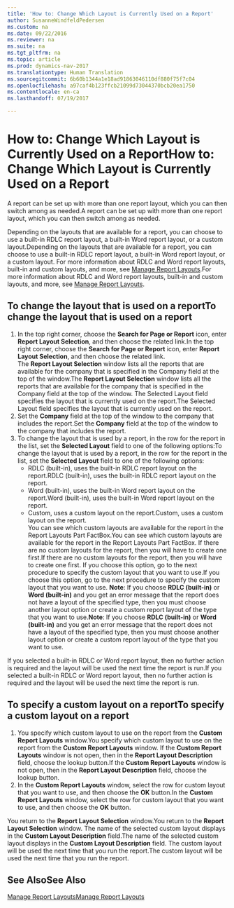 ```yaml
---
title: 'How to: Change Which Layout is Currently Used on a Report'
author: SusanneWindfeldPedersen
ms.custom: na
ms.date: 09/22/2016
ms.reviewer: na
ms.suite: na
ms.tgt_pltfrm: na
ms.topic: article
ms.prod: dynamics-nav-2017
ms.translationtype: Human Translation
ms.sourcegitcommit: 6b60b1344a1e18ad91863046110df880f75f7c04
ms.openlocfilehash: a97caf4b123ffcb21099d73044370bcb20ea1750
ms.contentlocale: en-ca
ms.lasthandoff: 07/19/2017

---
```


# <a name="how-to-change-which-layout-is-currently-used-on-a-report"></a><span data-ttu-id="98073-102">How to: Change Which Layout is Currently Used on a Report</span><span class="sxs-lookup"><span data-stu-id="98073-102">How to: Change Which Layout is Currently Used on a Report</span></span>
<span data-ttu-id="98073-103">A report can be set up with more than one report layout, which you can then switch among as needed.</span><span class="sxs-lookup"><span data-stu-id="98073-103">A report can be set up with more than one report layout, which you can then switch among as needed.</span></span>

<span data-ttu-id="98073-104">Depending on the layouts that are available for a report, you can choose to use a built-in RDLC report layout, a built-in Word report layout, or a custom layout.</span><span class="sxs-lookup"><span data-stu-id="98073-104">Depending on the layouts that are available for a report, you can choose to use a built-in RDLC report layout, a built-in Word report layout, or a custom layout.</span></span> <span data-ttu-id="98073-105">For more information about RDLC and Word report layouts, built-in and custom layouts, and more, see [Manage Report Layouts](ui-manage-report-layouts.md).</span><span class="sxs-lookup"><span data-stu-id="98073-105">For more information about RDLC and Word report layouts, built-in and custom layouts, and more, see [Manage Report Layouts](ui-manage-report-layouts.md).</span></span>

## <a name="to-change-the-layout-that-is-used-on-a-report"></a><span data-ttu-id="98073-106">To change the layout that is used on a report</span><span class="sxs-lookup"><span data-stu-id="98073-106">To change the layout that is used on a report</span></span>
1. <span data-ttu-id="98073-107">In the top right corner, choose the **Search for Page or Report** icon, enter **Report Layout Selection**, and then choose the related link.</span><span class="sxs-lookup"><span data-stu-id="98073-107">In the top right corner, choose the **Search for Page or Report** icon, enter **Report Layout Selection**, and then choose the related link.</span></span>  
<span data-ttu-id="98073-108">The **Report Layout Selection** window lists all the reports that are available for the company that is specified in the Company field at the top of the window.</span><span class="sxs-lookup"><span data-stu-id="98073-108">The **Report Layout Selection** window lists all the reports that are available for the company that is specified in the Company field at the top of the window.</span></span> <span data-ttu-id="98073-109">The Selected Layout field specifies the layout that is currently used on the report.</span><span class="sxs-lookup"><span data-stu-id="98073-109">The Selected Layout field specifies the layout that is currently used on the report.</span></span>
2. <span data-ttu-id="98073-110">Set the **Company** field at the top of the window to the company that includes the report.</span><span class="sxs-lookup"><span data-stu-id="98073-110">Set the **Company** field at the top of the window to the company that includes the report.</span></span>
3. <span data-ttu-id="98073-111">To change the layout that is used by a report, in the row for the report in the list, set the **Selected Layout** field to one of the following options:</span><span class="sxs-lookup"><span data-stu-id="98073-111">To change the layout that is used by a report, in the row for the report in the list, set the **Selected Layout** field to one of the following options:</span></span>
    - <span data-ttu-id="98073-112">RDLC (built-in), uses the built-in RDLC report layout on the report.</span><span class="sxs-lookup"><span data-stu-id="98073-112">RDLC (built-in), uses the built-in RDLC report layout on the report.</span></span>
    - <span data-ttu-id="98073-113">Word (built-in), uses the built-in Word report layout on the report.</span><span class="sxs-lookup"><span data-stu-id="98073-113">Word (built-in), uses the built-in Word report layout on the report.</span></span>
    - <span data-ttu-id="98073-114">Custom, uses a custom layout on the report.</span><span class="sxs-lookup"><span data-stu-id="98073-114">Custom, uses a custom layout on the report.</span></span>  
    <span data-ttu-id="98073-115">You can see which custom layouts are available for the report in the Report Layouts Part FactBox.</span><span class="sxs-lookup"><span data-stu-id="98073-115">You can see which custom layouts are available for the report in the Report Layouts Part FactBox.</span></span> <span data-ttu-id="98073-116">If there are no custom layouts for the report, then you will have to create one first.</span><span class="sxs-lookup"><span data-stu-id="98073-116">If there are no custom layouts for the report, then you will have to create one first.</span></span> <span data-ttu-id="98073-117">If you choose this option, go to the next procedure to specify the custom layout that you want to use.</span><span class="sxs-lookup"><span data-stu-id="98073-117">If you choose this option, go to the next procedure to specify the custom layout that you want to use.</span></span>
<span data-ttu-id="98073-118">**Note**: If you choose **RDLC (built-in)** or **Word (built-in)** and you get an error message that the report does not have a layout of the specified type, then you must choose another layout option or create a custom report layout of the type that you want to use.</span><span class="sxs-lookup"><span data-stu-id="98073-118">**Note**: If you choose **RDLC (built-in)** or **Word (built-in)** and you get an error message that the report does not have a layout of the specified type, then you must choose another layout option or create a custom report layout of the type that you want to use.</span></span>

<span data-ttu-id="98073-119">If you selected a built-in RDLC or Word report layout, then no further action is required and the layout will be used the next time the report is run.</span><span class="sxs-lookup"><span data-stu-id="98073-119">If you selected a built-in RDLC or Word report layout, then no further action is required and the layout will be used the next time the report is run.</span></span>

## <a name="to-specify-a-custom-layout-on-a-report"></a><span data-ttu-id="98073-120">To specify a custom layout on a report</span><span class="sxs-lookup"><span data-stu-id="98073-120">To specify a custom layout on a report</span></span>
1. <span data-ttu-id="98073-121">You specify which custom layout to use on the report from the **Custom Report Layouts** window.</span><span class="sxs-lookup"><span data-stu-id="98073-121">You specify which custom layout to use on the report from the **Custom Report Layouts** window.</span></span> <span data-ttu-id="98073-122">If the **Custom Report Layouts** window is not open, then in the **Report Layout Description** field, choose the lookup button.</span><span class="sxs-lookup"><span data-stu-id="98073-122">If the **Custom Report Layouts** window is not open, then in the **Report Layout Description** field, choose the lookup button.</span></span>
2. <span data-ttu-id="98073-123">In the **Custom Report Layouts** window, select the row for custom layout that you want to use, and then choose the **OK** button.</span><span class="sxs-lookup"><span data-stu-id="98073-123">In the **Custom Report Layouts** window, select the row for custom layout that you want to use, and then choose the **OK** button.</span></span>

<span data-ttu-id="98073-124">You return to the **Report Layout Selection** window.</span><span class="sxs-lookup"><span data-stu-id="98073-124">You return to the **Report Layout Selection** window.</span></span> <span data-ttu-id="98073-125">The name of the selected custom layout displays in the **Custom Layout Description** field.</span><span class="sxs-lookup"><span data-stu-id="98073-125">The name of the selected custom layout displays in the **Custom Layout Description** field.</span></span> <span data-ttu-id="98073-126">The custom layout will be used the next time that you run the report.</span><span class="sxs-lookup"><span data-stu-id="98073-126">The custom layout will be used the next time that you run the report.</span></span>

## <a name="see-also"></a><span data-ttu-id="98073-127">See Also</span><span class="sxs-lookup"><span data-stu-id="98073-127">See Also</span></span>
[<span data-ttu-id="98073-128">Manage Report Layouts</span><span class="sxs-lookup"><span data-stu-id="98073-128">Manage Report Layouts</span></span>](ui-manage-report-layouts.md)

